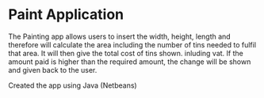 # Paint Application
The Painting app allows users to insert the width, height, length and therefore will calculate the area including the number of tins needed to fulfil that area.
It will then give the total cost of tins shown. inluding vat. If the amount paid is higher than the required amount, the change will be shown and given back to the user.

Created the app using Java (Netbeans)
